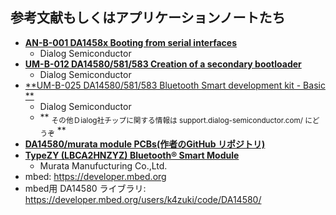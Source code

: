 ## 参考文献もしくはアプリケーションノートたち
* [**AN-B-001 DA1458x Booting from serial interfaces**][1]
    * Dialog Semiconductor
* [**UM-B-012 DA14580/581/583 Creation of a secondary bootloader**][2]
    * Dialog Semiconductor
* [**UM-B-025 DA14580/581/583 Bluetooth Smart development kit - Basic **][3]
    * Dialog Semiconductor
    * ** <sub>その他Ｄialog社チップに関する情報は support.dialog-semiconductor.com/ にどうぞ</sub> **
* [**DA14580/murata module PCBs(作者のGitHub リポジトリ)**][4]
* [**TypeZY (LBCA2HNZYZ) Bluetooth® Smart Module**][5]
    * Murata Manufucturing Co.,Ltd.
* mbed: https://developer.mbed.org
* mbed用 DA14580 ライブラリ:
 https://developer.mbed.org/users/k4zuki/code/DA14580/

[1]: http://support.dialog-semiconductor.com/resource/b-001-da14580-booting-serial-interfaces
[2]: http://support.dialog-semiconductor.com/resource/um-b-012-creation-secondary-boot-loader
[3]: http://support.dialog-semiconductor.com/resource/basic-dev-kit-um-b-025-da14580581583-bluetooth-smart-development-kit-sdk3
[4]: github.com/K4zuki/da14580
[5]: http://wireless.murata.com/eng/products/rf-modules-1/bluetooth/type-zy.html